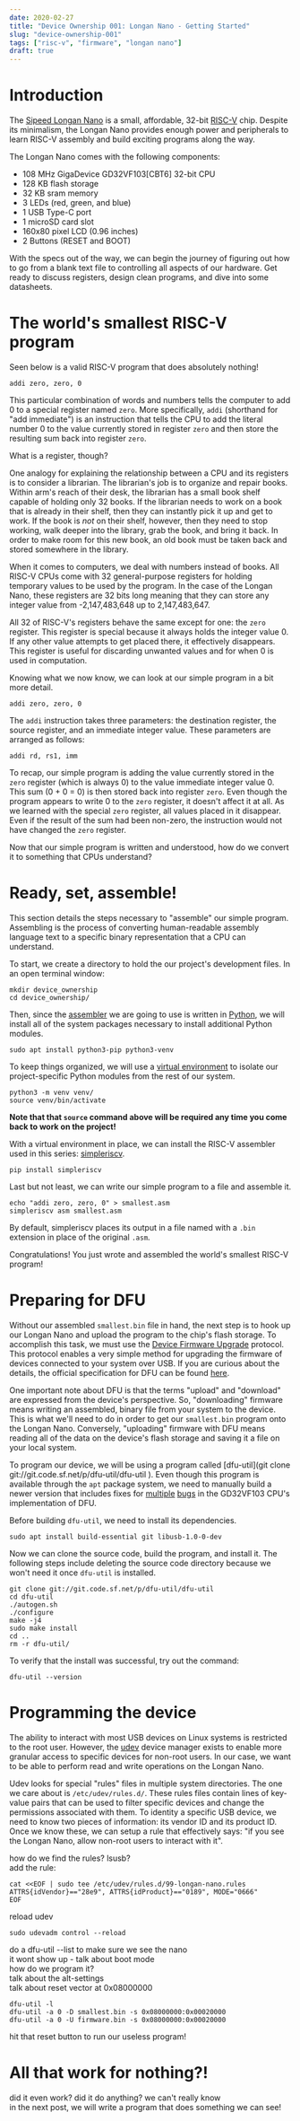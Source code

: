 ```yaml
---
date: 2020-02-27
title: "Device Ownership 001: Longan Nano - Getting Started"
slug: "device-ownership-001"
tags: ["risc-v", "firmware", "longan nano"]
draft: true
---
```

# Introduction
The [Sipeed Longan Nano](https://www.seeedstudio.com/Sipeed-Longan-Nano-RISC-V-GD32VF103CBT6-Development-Board-p-4205.html) is a small, affordable, 32-bit [RISC-V](https://en.wikipedia.org/wiki/RISC-V) chip.
Despite its minimalism, the Longan Nano provides enough power and peripherals to learn RISC-V assembly and build exciting programs along the way.

The Longan Nano comes with the following components:

* 108 MHz GigaDevice GD32VF103[CBT6] 32-bit CPU
* 128 KB flash storage
* 32 KB sram memory
* 3 LEDs (red, green, and blue)
* 1 USB Type-C port
* 1 microSD card slot
* 160x80 pixel LCD (0.96 inches)
* 2 Buttons (RESET and BOOT)

With the specs out of the way, we can begin the journey of figuring out how to go from a blank text file to controlling all aspects of our hardware.
Get ready to discuss registers, design clean programs, and dive into some datasheets.

# The world's smallest RISC-V program
Seen below is a valid RISC-V program that does absolutely nothing!
```
addi zero, zero, 0
```
This particular combination of words and numbers tells the computer to add 0 to a special register named `zero`.
More specifically, `addi` (shorthand for "add immediate") is an instruction that tells the CPU to add the literal number 0 to the value currently stored in register `zero` and then store the resulting sum back into register `zero`.

What is a register, though?

One analogy for explaining the relationship between a CPU and its registers is to consider a librarian.
The librarian's job is to organize and repair books.
Within arm's reach of their desk, the librarian has a small book shelf capable of holding only 32 books.
If the librarian needs to work on a book that is already in their shelf, then they can instantly pick it up and get to work.
If the book is _not_ on their shelf, however, then they need to stop working, walk deeper into the library, grab the book, and bring it back.
In order to make room for this new book, an old book must be taken back and stored somewhere in the library.

When it comes to computers, we deal with numbers instead of books.
All RISC-V CPUs come with 32 general-purpose registers for holding temporary values to be used by the program.
In the case of the Longan Nano, these registers are 32 bits long meaning that they can store any integer value from -2,147,483,648 up to 2,147,483,647.

All 32 of RISC-V's registers behave the same except for one: the `zero` register.
This register is special because it always holds the integer value 0.
If any other value attempts to get placed there, it effectively disappears.
This register is useful for discarding unwanted values and for when 0 is used in computation.

Knowing what we now know, we can look at our simple program in a bit more detail.
```
addi zero, zero, 0
```
The `addi` instruction takes three parameters: the destination register, the source register, and an immediate integer value.
These parameters are arranged as follows:
```
addi rd, rs1, imm
```

To recap, our simple program is adding the value currently stored in the `zero` register (which is always 0) to the value immediate integer value 0.
This sum (0 + 0 = 0) is then stored back into register `zero`.
Even though the program appears to write 0 to the `zero` register, it doesn't affect it at all.
As we learned with the special `zero` register, all values placed in it disappear.
Even if the result of the sum had been non-zero, the instruction would not have changed the `zero` register.

Now that our simple program is written and understood, how do we convert it to something that CPUs understand?

# Ready, set, assemble!
This section details the steps necessary to "assemble" our simple program.
Assembling is the process of converting human-readable assembly language text to a specific binary representation that a CPU can understand.

To start, we create a directory to hold the our project's development files.
In an open terminal window:
```
mkdir device_ownership
cd device_ownership/
```

Then, since the [assembler](https://en.wikipedia.org/wiki/Assembly_language#Assembler) we are going to use is written in [Python](https://www.python.org), we will install all of the system packages necessary to install additional Python modules.
```
sudo apt install python3-pip python3-venv
```

To keep things organized, we will use a [virtual environment](https://docs.python.org/3/library/venv.html) to isolate our project-specific Python modules from the rest of our system.
```
python3 -m venv venv/
source venv/bin/activate
```
**Note that that `source` command above will be required any time you come back to work on the project!**

With a virtual environment in place, we can install the RISC-V assembler used in this series: [simpleriscv](https://pypi.org/project/simpleriscv/).
```
pip install simpleriscv
```

Last but not least, we can write our simple program to a file and assemble it. 
```
echo "addi zero, zero, 0" > smallest.asm
simpleriscv asm smallest.asm
```

By default, simpleriscv places its output in a file named with a `.bin` extension in place of the original `.asm`.

Congratulations!
You just wrote and assembled the world's smallest RISC-V program!

# Preparing for DFU
Without our assembled `smallest.bin` file in hand, the next step is to hook up our Longan Nano and upload the program to the chip's flash storage.
To accomplish this task, we must use the [Device Firmware Upgrade](https://en.wikipedia.org/wiki/USB#Device_Firmware_Upgrade) protocol.
This protocol enables a very simple method for upgrading the firmware of devices connected to your system over USB.
If you are curious about the details, the official specification for DFU can be found [here](https://www.usb.org/sites/default/files/DFU_1.1.pdf).

One important note about DFU is that the terms "upload" and "download" are expressed from the device's perspective.
So, "downloading" firmware means writing an assembled, binary file from your system to the device.
This is what we'll need to do in order to get our `smallest.bin` program onto the Longan Nano.
Conversely, "uploading" firmware with DFU means reading all of the data on the device's flash storage and saving it a file on your local system.

To program our device, we will be using a program called [dfu-util](git clone git://git.code.sf.net/p/dfu-util/dfu-util
).
Even though this program is available through the `apt` package system, we need to manually build a newer version that includes fixes for [multiple](https://sourceforge.net/p/dfu-util/dfu-util/ci/529fa5147613218c75dfa441c64df9b28910fe1c/) [bugs](https://sourceforge.net/p/dfu-util/dfu-util/ci/f2b7d4b1113ef6c3ada31a0654c9aefebcdb1de5/) in the GD32VF103 CPU's implementation of DFU.

Before building `dfu-util`, we need to install its dependencies.
```
sudo apt install build-essential git libusb-1.0-0-dev
```

Now we can clone the source code, build the program, and install it.
The following steps include deleting the source code directory because we won't need it once `dfu-util` is installed.
```
git clone git://git.code.sf.net/p/dfu-util/dfu-util
cd dfu-util
./autogen.sh
./configure
make -j4
sudo make install
cd ..
rm -r dfu-util/
```

To verify that the install was successful, try out the command:
```
dfu-util --version
```

# Programming the device
The ability to interact with most USB devices on Linux systems is restricted to the root user.
However, the [udev](https://en.wikipedia.org/wiki/Udev) device manager exists to enable more granular access to specific devices for non-root users.
In our case, we want to be able to perform read and write operations on the Longan Nano.

Udev looks for special "rules" files in multiple system directories.
The one we care about is `/etc/udev/rules.d/`.
These rules files contain lines of key-value pairs that can be used to filter specific devices and change the permissions associated with them.
To identity a specific USB device, we need to know two pieces of information: its vendor ID and its product ID.
Once we know these, we can setup a rule that effectively says: "if you see the Longan Nano, allow non-root users to interact with it".

how do we find the rules? lsusb?  
add the rule:
```
cat <<EOF | sudo tee /etc/udev/rules.d/99-longan-nano.rules
ATTRS{idVendor}=="28e9", ATTRS{idProduct}=="0189", MODE="0666"
EOF
```

reload udev
```
sudo udevadm control --reload
```

do a dfu-util --list to make sure we see the nano  
it wont show up - talk about boot mode  
how do we program it?  
talk about the alt-settings  
talk about reset vector at 0x08000000  
```
dfu-util -l
dfu-util -a 0 -D smallest.bin -s 0x08000000:0x00020000
dfu-util -a 0 -U firmware.bin -s 0x08000000:0x00020000
```
hit that reset button to run our useless program!  

# All that work for nothing?!
did it even work? did it do anything? we can't really know  
in the next post, we will write a program that does something we can see!  
